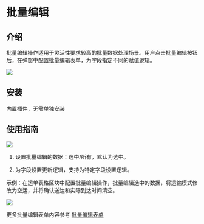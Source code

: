 # 批量编辑

<PluginInfo name="action-bulk-edit"></PluginInfo>

## 介绍

批量编辑操作适用于灵活性要求较高的批量数据处理场景。用户点击批量编辑按钮后，在弹窗中配置批量编辑表单，为字段指定不同的赋值逻辑。

![](https://static-docs.nocobase.com/70e1fb4122f56fc340405b16d229bd60.png)

## 安装

内置插件，无需单独安装

## 使用指南

![](https://static-docs.nocobase.com/c158538d86397bd48fdaed606b647166.png)

1. 设置批量编辑的数据：选中/所有，默认为选中。

2. 为字段设置更新逻辑，支持为特定字段设置逻辑。

示例：在运单表格区块中配置批量编辑操作，批量编辑选中的数据，将运输模式修改为空运，并将确认送达和实际到达时间清空。

![](https://static-docs.nocobase.com/65db9e898d11b01441b7830895f4dd76.gif)

更多批量编辑表单内容参考 [批量编辑表单](/handbook/ui/fields/generic/bulk-edit-form-item)



